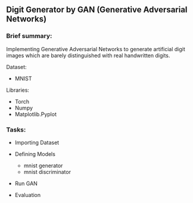 ## Digit Generator by GAN (Generative Adversarial Networks)

### Brief summary:

Implementing Generative Adversarial Networks to generate artificial digit images which are barely distinguished with real handwritten digits.

Dataset:
- MNIST

Libraries:
- Torch
- Numpy
- Matplotlib.Pyplot

### Tasks:
- Importing Dataset
- Defining Models
    - mnist generator
    - mnist discriminator

- Run GAN
- Evaluation
